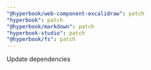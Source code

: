 ```yaml
---
"@hyperbook/web-component-excalidraw": patch
"hyperbook": patch
"@hyperbook/markdown": patch
"hyperbook-studio": patch
"@hyperbook/fs": patch
---
```


Update dependencies
